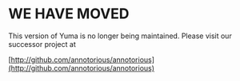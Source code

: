 # WE HAVE MOVED

This version of Yuma is no longer being maintained. Please visit our successor project at

[http://github.com/annotorious/annotorious](http://github.com/annotorious/annotorious)


